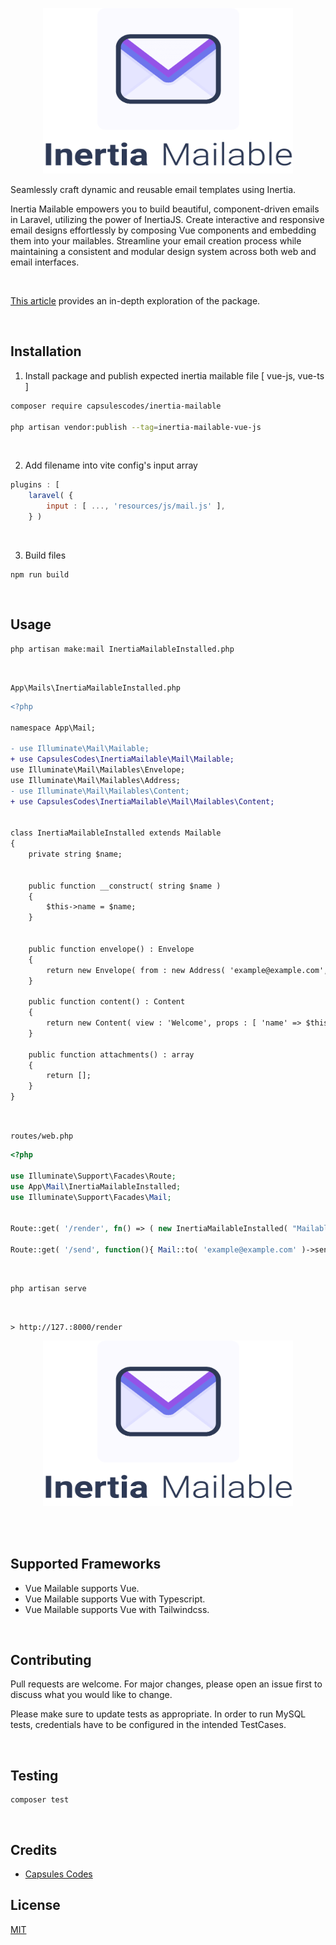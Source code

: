 
<p align="center"><img src="capsules-inertia-mailable-image.png" width="400px" height="265px" alt="Vue Mailable" /></p>

Seamlessly craft dynamic and reusable email templates using Inertia.

Inertia Mailable empowers you to build beautiful, component-driven emails in Laravel, utilizing the power of InertiaJS. Create interactive and responsive email designs effortlessly by composing Vue components and embedding them into your mailables. Streamline your email creation process while maintaining a consistent and modular design system across both web and email interfaces.

<br>

 [This article](https://capsules.codes/en/blog/fyi/en-fyi-build-emails-with-inertia-mailable) provides an in-depth exploration of the package.

<br>

## Installation

1. Install package and publish expected inertia mailable file [ vue-js, vue-ts ]

```bash
composer require capsulescodes/inertia-mailable

php artisan vendor:publish --tag=inertia-mailable-vue-js
```

<br>

2. Add filename into vite config's input array

```javascript
plugins : [
    laravel( {
        input : [ ..., 'resources/js/mail.js' ],
    } )
```

<br>

3. Build files

```
npm run build
```

<br>

## Usage

```
php artisan make:mail InertiaMailableInstalled.php
```

<br>

`App\Mails\InertiaMailableInstalled.php`

```diff
<?php

namespace App\Mail;

- use Illuminate\Mail\Mailable;
+ use CapsulesCodes\InertiaMailable\Mail\Mailable;
use Illuminate\Mail\Mailables\Envelope;
use Illuminate\Mail\Mailables\Address;
- use Illuminate\Mail\Mailables\Content;
+ use CapsulesCodes\InertiaMailable\Mail\Mailables\Content;


class InertiaMailableInstalled extends Mailable
{
    private string $name;


    public function __construct( string $name )
    {
        $this->name = $name;
    }


    public function envelope() : Envelope
    {
        return new Envelope( from : new Address( 'example@example.com', 'Mailable World' ), subject : 'Hello Inertia Mailable World!' );
    }

    public function content() : Content
    {
        return new Content( view : 'Welcome', props : [ 'name' => $this->name ] );
    }

    public function attachments() : array
    {
        return [];
    }
}
```

<br>

`routes/web.php`

```php
<?php

use Illuminate\Support\Facades\Route;
use App\Mail\InertiaMailableInstalled;
use Illuminate\Support\Facades\Mail;


Route::get( '/render', fn() => ( new InertiaMailableInstalled( "Mailable World" ) )->render() );

Route::get( '/send', function(){ Mail::to( 'example@example.com' )->send( new InertiaMailableInstalled( "Mailable World" ) ); } );
```

<br>

```
php artisan serve
```

<br>

`> http://127.:8000/render`

<p align="center"><img src="capsules-inertia-mailable-image.png" width="400px" height="265px" alt="Vue Mailable" /></p>

<br>
<br>

## Supported Frameworks

- Vue Mailable supports Vue.
- Vue Mailable supports Vue with Typescript.
- Vue Mailable supports Vue with Tailwindcss.

<br>

## Contributing

Pull requests are welcome. For major changes, please open an issue first to discuss what you would like to change.

Please make sure to update tests as appropriate.
In order to run MySQL tests, credentials have to be configured in the intended TestCases.

<br>

## Testing

```
composer test
```

<br>

## Credits

- [Capsules Codes](https://github.com/capsulescodes)

## License

[MIT](https://choosealicense.com/licenses/mit/)
